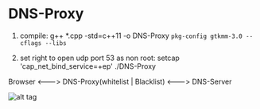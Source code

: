 # DNS-Proxy

1. compile:
g++ *.cpp -std=c++11 -o DNS-Proxy `pkg-config gtkmm-3.0 --cflags --libs`

2. set right to open udp port 53 as non root:
setcap 'cap_net_bind_service=+ep' ./DNS-Proxy

Browser <---> DNS-Proxy(whitelist | Blacklist) <---> DNS-Server

![alt tag](https://github.com/bitspalter/DNS-Proxy/blob/master/DNS-Proxy.png "DNS-Proxy")

